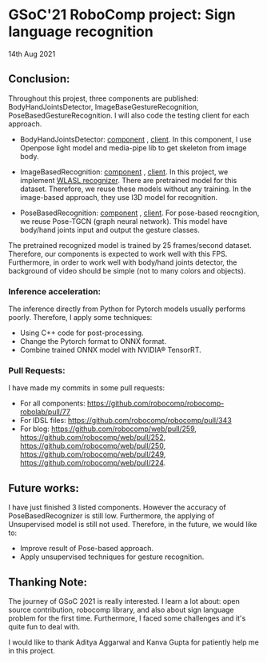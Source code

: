 # GSoC'21 RoboComp project: Sign language recognition

14th Aug 2021

## Conclusion:
Throughout this projest, three components are published: BodyHandJointsDetector, ImageBaseGestureRecognition, PoseBasedGestureRecognition. I will also code the testing client for each approach.
+ BodyHandJointsDetector: [component](https://github.com/rongtuech/robocomp-robolab/tree/sign_language_commit/components/detection/BodyHandJointsDetector) , [client](https://github.com/rongtuech/robocomp-robolab/tree/sign_language_commit/components/detection/test/bodyHandJointsDetectorClient). In this component,
I use Openpose light model and media-pipe lib to get skeleton from image body.

+ ImageBasedRecognition: [component](https://github.com/rongtuech/robocomp-robolab/tree/sign_language_commit/components/detection/imageBasedGestureRecognition) , [client](https://github.com/rongtuech/robocomp-robolab/tree/sign_language_commit/components/detection/test/imageBasedGestureRecognitionClient). In this project, we implement [WLASL recognizer](https://github.com/dxli94/WLASL).
There are pretrained model for this dataset. Therefore, we reuse these models without any training. In the image-based approach, they use I3D model for recognition.

+ PoseBasedRecognition: [component](https://github.com/rongtuech/robocomp-robolab/tree/sign_language_commit/components/detection/PoseBasedGestureRecognition) , [client](https://github.com/rongtuech/robocomp-robolab/tree/sign_language_commit/components/detection/test/poseBasedGestureRecognitionClient).
For pose-based reocngition, we reuse Pose-TGCN (graph neural network). This model have body/hand joints input and output the gesture classes.
  
The pretrained recognized model is trained by 25 frames/second dataset. Therefore, our components is expected to work well with this FPS. 
Furthermore, in order to work well with body/hand joints detector, the background of video should be simple (not to many colors and objects). 

### Inference acceleration:

The inference directly from Python for Pytorch models usually performs poorly. Therefore,
I apply some techniques:

+ Using C++ code for post-processing.
+ Change the Pytorch format to ONNX format.
+ Combine trained ONNX model with NVIDIA® TensorRT.

### Pull Requests:

I have made my commits in some pull requests:
+ For all components: https://github.com/robocomp/robocomp-robolab/pull/77 
+ For IDSL files: https://github.com/robocomp/robocomp/pull/343
+ For blog: https://github.com/robocomp/web/pull/259, https://github.com/robocomp/web/pull/252, https://github.com/robocomp/web/pull/250, https://github.com/robocomp/web/pull/249, https://github.com/robocomp/web/pull/224.


## Future works:

I have just finished 3 listed components. However the accuracy of PoseBasedRecognizer is still low. Furthermore, the applying of Unsupervised model is still not used. Therefore, in the future, we would like to:
+ Improve result of Pose-based approach.
+ Apply unsupervised techniques for gesture recognition.


## Thanking Note:

The journey of GSoC 2021 is really interested. I learn a lot about: open source contribution, robocomp library, and also about sign language problem for the first time. Furthermore, I faced some challenges and it's quite fun to deal with. 

 I would like to thank Aditya Aggarwal and Kanva Gupta for patiently help me in this project.